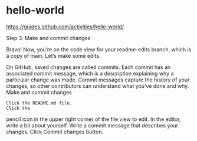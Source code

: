 # hello-world
https://guides.github.com/activities/hello-world/



Step 3. Make and commit changes

Bravo! Now, you’re on the code view for your readme-edits branch, which is a copy of main. Let’s make some edits.

On GitHub, saved changes are called commits. Each commit has an associated commit message, which is a description explaining why a particular change was made. Commit messages capture the history of your changes, so other contributors can understand what you’ve done and why.
Make and commit changes

    Click the README.md file.
    Click the 

pencil icon in the upper right corner of the file view to edit.
In the editor, write a bit about yourself.
Write a commit message that describes your changes.
Click Commit changes button.






